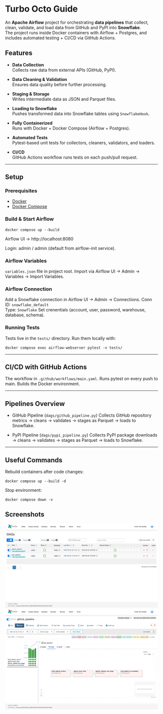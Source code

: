 # Turbo Octo Guide

An **Apache Airflow** project for orchestrating **data pipelines** that collect, clean, validate, and load data from GitHub and PyPI into **Snowflake**.  
The project runs inside Docker containers with Airflow + Postgres, and includes automated testing + CI/CD via GitHub Actions.

## Features

- **Data Collection**  
  Collects raw data from external APIs (GitHub, PyPI).

- **Data Cleaning & Validation**  
  Ensures data quality before further processing.

- **Staging & Storage**   
  Writes intermediate data as JSON and Parquet files.

- **Loading to Snowflake**  
  Pushes transformed data into Snowflake tables using `SnowflakeHook`.

- **Fully Containerized**   
  Runs with Docker + Docker Compose (Airflow + Postgres).

- **Automated Tests**   
  Pytest-based unit tests for collectors, cleaners, validators, and loaders.

- **CI/CD**  
  GitHub Actions workflow runs tests on each push/pull request.

---

## Setup

### Prerequisites
- [Docker](https://docs.docker.com/get-docker/)
- [Docker Compose](https://docs.docker.com/compose/)

### Build & Start Airflow

```
docker compose up --build
```

Airflow UI -> http://localhost:8080

Login: admin / admin (default from airflow-init service).

### Airflow Variables

`variables.json` file in project root.
Import via Airflow UI -> Admin -> Variables -> Import Variables.

### Airflow Connection

Add a Snowflake connection in Airflow UI -> Admin -> Connections.
Conn ID: `snowflake_default`  
Type: `Snowflake`
Set crenentials (account, user, password, warehouse, database, schema).

### Running Tests

Tests live in the `tests/` directory.
Run them locally with:

```
docker compose exec airflow-webserver pytest -v tests/
```

---

## CI/CD with GitHub Actions

The workflow in `.github/workflows/main.yaml`.
Runs pytest on every push to main.
Builds the Docker environment.

---

## Pipelines Overview

- GitHub Pipeline (`dags/github_pipeline.py`)
Collects GitHub repository metrics -> cleans -> validates -> stages as Parquet -> loads to Snowflake.

- PyPI Pipeline (`dags/pypi_pipeline.py`)
Collects PyPI package downloads -> cleans -> validates -> stages as Parquet -> loads to Snowflake.

---

## Useful Commands

Rebuild containers after code changes:
```
docker compose up --build -d
```

Stop environment:
```
docker compose down -v
```

## Screenshots

![Alt text](screencapture-1.png)
![Alt text](screencapture-2.png)